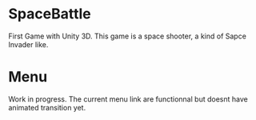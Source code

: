 # SpaceBattle
First Game with Unity 3D. This game is a space shooter, a kind of Sapce Invader like. 

# Menu
Work in progress. 
The current menu link are functionnal but doesnt have animated transition yet.
